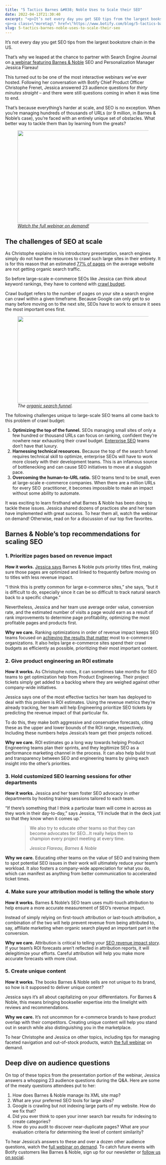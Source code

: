 ```yaml
---
title: "5 Tactics Barnes &#038; Noble Uses to Scale their SEO"
date: 2022-04-13T21:30:40
excerpt: "<p>It’s not every day you get SEO tips from the largest bookstore chain in the US. That’s why we leaped at the chance to partner with Search Engine Journal on a webinar featuring Barnes &amp; Noble SEO and Personalization Manager Jessica Flareau! This turned out to be one of the most interactive webinars we’ve ever&hellip; </p>
<p><a class=\"moretag\" href=\"https://www.botify.com/blog/5-tactics-barnes-noble-uses-to-scale-their-seo\">Read the full article</a></p>"
slug: 5-tactics-barnes-noble-uses-to-scale-their-seo
---
```



<p>It’s not every day you get SEO tips from the largest bookstore chain in the US.</p>



<p>That’s why we leaped at the chance to partner with Search Engine Journal on <a href="https://lp.botify.com/en-us/webinar/seo-at-scale">a webinar featuring Barnes &amp; Noble</a> SEO and Personalization Manager Jessica Flareau!</p>



<p>This turned out to be one of the most interactive webinars we’ve ever hosted. Following her conversation with Botify Chief Product Officer Christophe Frenet, Jessica answered 23 audience questions for <em>thirty minutes straight</em> – and there were still questions coming in when it was time to end.</p>



<p>That’s because everything&#8217;s harder at scale, and SEO is no exception. When you’re managing hundreds of thousands of URLs (or 9 million, in Barnes &amp; Noble’s case), you’re faced with an entirely unique set of obstacles. What better way to tackle them than by learning from the greats?</p>



<div class="wp-block-image"><figure class="aligncenter size-full is-resized"><img loading="lazy" decoding="async" src="https://www.botify.com/wp-content/uploads/2022/04/SEJ_Botify_Mar9_Banner.jpg" alt="" class="wp-image-4943" width="570" height="300" srcset="https://www.botify.com/wp-content/uploads/2022/04/SEJ_Botify_Mar9_Banner.jpg 760w, https://www.botify.com/wp-content/uploads/2022/04/SEJ_Botify_Mar9_Banner-300x158.jpg 300w, https://www.botify.com/wp-content/uploads/2022/04/SEJ_Botify_Mar9_Banner-600x316.jpg 600w" sizes="(max-width: 570px) 100vw, 570px" /><figcaption><a href="https://lp.botify.com/en-us/webinar/seo-at-scale"><em>Watch the full webinar on demand!</em></a></figcaption></figure></div>



<h2 class="wp-block-heading" id="h-the-challenges-of-seo-at-scale">The challenges of SEO at scale</h2>



<p>As Christophe explains in his introductory presentation, search engines simply do not have the resources to crawl such large sites in their entirety. It is for this reason that an estimated <a href="https://www.slideshare.net/BotifySEO/how-does-google-crawl-the-web" target="_blank" rel="noreferrer noopener">77% of pages</a> on the average website are not getting organic search traffic.</p>



<p>So before large-scale e-commerce SEOs like Jessica can think about keyword rankings, they have to contend with <a href="https://www.botify.com/blog/improve-crawl-budgets-top-performing-urls-botify" target="_blank" rel="noreferrer noopener">crawl budget</a>.</p>



<p>Crawl budget refers to the number of pages on your site a search engine can crawl within a given timeframe. Because Google can only get to so many before moving on to the next site, SEOs have to work to ensure it sees the most important ones first.</p>



<div class="wp-block-image"><figure class="aligncenter size-large is-resized"><img loading="lazy" decoding="async" src="https://www.botify.com/wp-content/uploads/2022/04/funnel-1024x374.png" alt="" class="wp-image-4944" width="768" height="281" srcset="https://www.botify.com/wp-content/uploads/2022/04/funnel-1024x374.png 1024w, https://www.botify.com/wp-content/uploads/2022/04/funnel-300x110.png 300w, https://www.botify.com/wp-content/uploads/2022/04/funnel-768x281.png 768w, https://www.botify.com/wp-content/uploads/2022/04/funnel-600x219.png 600w, https://www.botify.com/wp-content/uploads/2022/04/funnel-1040x380.png 1040w, https://www.botify.com/wp-content/uploads/2022/04/funnel.png 1106w" sizes="(max-width: 768px) 100vw, 768px" /><figcaption><em>The </em><a href="https://www.botify.com/blog/enterprise-seo-methodology" target="_blank" rel="noreferrer noopener"><em>organic search funnel</em></a><em>.</em></figcaption></figure></div>



<p>The following challenges unique to large-scale SEO teams all come back to this problem of crawl budget:</p>



<ol><li><strong>Optimizing the top of the funnel.</strong> SEOs managing small sites of only a few hundred or thousand URLs can focus on ranking, confident they’re nowhere near exhausting their crawl budget. <a href="https://www.botify.com/platform" data-internallinksmanager029f6b8e52c="1" title="enterprise seo platform">Enterprise SEO</a> teams don’t have that luxury.</li><li><strong>Harnessing technical resources.</strong> Because the top of the search funnel requires technical skill to optimize, enterprise SEOs will have to work more closely with their development teams. This is an infamous source of bottlenecking and can cause SEO initiatives to move at a sluggish pace.</li><li><strong>Overcoming the human-to-URL ratio.</strong> SEO teams tend to be small, even at large-scale e-commerce companies. When there are a million URLs for every SEO  practitioner, it becomes impossible to make an impact without some ability to automate.</li></ol>



<p>It was exciting to learn firsthand what Barnes &amp; Noble has been doing to tackle these issues. Jessica shared dozens of practices she and her team have implemented with great success. To hear them all, watch the webinar on demand! Otherwise, read on for a discussion of our top five favorites.</p>



<h2 class="wp-block-heading">Barnes &amp; Noble’s top recommendations for scaling SEO</h2>



<h3 class="wp-block-heading">1. Prioritize pages based on revenue impact</h3>



<p><strong>How it works.</strong> <a href="https://lp.botify.com/en-us/webinar/seo-at-scale">Jessica says</a> Barnes &amp; Noble puts priority titles first, making sure those pages are optimized and linked to frequently before moving on to titles with less revenue impact.&nbsp;</p>



<p>“I think this is pretty common for large e-commerce sites,” she says, “but it is difficult to do, especially since it can be so difficult to track natural search back to a specific change.”</p>



<p>Nevertheless, Jessica and her team use average order value, conversion rate, and the estimated number of visits a page would earn as a result of rank improvements to determine page profitability, optimizing the most profitable pages and products first.</p>



<p><strong>Why we care.</strong> Ranking optimizations in order of revenue impact keeps SEO teams focused on <a href="https://www.botify.com/blog/seo-for-conversions-revenue" target="_blank" rel="noreferrer noopener">achieving the results that matter</a> most to e-commerce organizations. It also helps large e-commerce sites spend their crawl budgets as efficiently as possible, prioritizing their most important content.</p>



<h3 class="wp-block-heading">2. Give product engineering an ROI estimate</h3>



<p><strong>How it works.</strong> As Christophe notes, it can sometimes take months for SEO teams to get optimization help from Product Engineering. Their project tickets simply get added to a backlog where they are weighed against other company-wide initiatives.&nbsp;</p>



<p>Jessica says one of the most effective tactics her team has deployed to deal with this problem is ROI estimates. Using the revenue metrics they’re already tracking, her team will help Engineering prioritize SEO tickets by predicting the revenue impact of that particular fix.</p>



<p>To do this, they make both aggressive and conservative forecasts, citing these as the upper and lower bounds of the ROI range, respectively. Including these numbers helps Jessica’s team get their projects noticed.</p>



<p><strong>Why we care.</strong> ROI estimates go a long way towards helping Product Engineering teams plan their sprints, and they legitimize SEO as a performance marketing channel in the process. It can also help build trust and transparency between SEO and engineering teams by giving each insight into the other’s priorities.</p>



<h3 class="wp-block-heading">3. Hold customized SEO learning sessions for other departments</h3>



<p><strong>How it works.</strong> Jessica and her team foster SEO advocacy in other departments by hosting training sessions tailored to each team.&nbsp;</p>



<p>“If there&#8217;s something that I think a particular team will come in across as they work in their day-to-day,” says Jessica, “I&#8217;ll include that in the deck just so that they know when it comes up.”</p>



<figure class="wp-block-pullquote"><blockquote><p>We also try to educate other teams so that they can become advocates for SEO…It really helps them to champion every project meeting at every time.</p><cite>Jessica Flareau, Barnes &amp; Noble</cite></blockquote></figure>



<p><strong>Why we care.</strong> Educating other teams on the value of SEO and training them to spot potential SEO issues in their work will ultimately reduce <em>your </em>team’s workload. It also fosters a company-wide appreciation for what you do, which can manifest as anything from better communication to accelerated ticket times.</p>



<h3 class="wp-block-heading">4. Make sure your attribution model is telling the whole story</h3>



<p><strong>How it works.</strong> Barnes &amp; Noble’s SEO team uses multi-touch attribution to help ensure a more accurate measurement of SEO’s revenue impact.</p>



<p>Instead of simply relying on first-touch attribution or last-touch attribution, a combination of the two will help prevent revenue from being attributed to, say, affiliate marketing when organic search played an important part in the conversion.</p>



<p><strong>Why we care.</strong> Attribution is critical to telling your <a href="https://www.botify.com/resource/white-papers/realize-greater-revenue-by-prioritizing-seo" target="_blank" rel="noreferrer noopener">SEO revenue impact story</a>. If your team’s ROI forecasts aren’t reflected in attribution reports, it will delegitimize your efforts. Careful attribution will help you make more accurate forecasts with more clout.</p>



<h3 class="wp-block-heading">5. Create unique content</h3>



<p><strong>How it works.</strong> The books Barnes &amp; Noble sells are not unique to its brand, so how is it supposed to deliver unique content?</p>



<p>Jessica says it’s all about capitalizing on your differentiators. For Barnes &amp; Noble, this means bringing bookseller expertise into the limelight with reviews and recommendations.</p>



<p><strong>Why we care.</strong> It’s not uncommon for e-commerce brands to have product overlap with their competitors. Creating unique content will help you stand out in search while also distinguishing you in the marketplace.</p>



<p>To hear Christophe and Jessica on other topics, including tips for managing faceted navigation and out-of-stock products, watch <a href="https://lp.botify.com/en-us/webinar/seo-at-scale">the full webinar</a> on demand.</p>



<h2 class="wp-block-heading">Deep dive on audience questions</h2>



<p>On top of these topics from the presentation portion of the webinar, Jessica answers a whopping 23 audience questions during the Q&amp;A. Here are some of the meaty questions attendees put to her:</p>



<ol><li>How does Barnes &amp; Noble manage its XML site map?</li><li>What are your preferred SEO tools for large sites?</li><li>Google is crawling but not indexing large parts of my website. How do we fix that?</li><li>Did you ever think to open your inner search bar results for indexing to create categories?</li><li>How do you audit to discover near-duplicate pages? What are your evaluation criteria for determining the level of content similarity?</li></ol>



<p>To hear Jessica’s answers to these and over a dozen other audience questions, watch the <a href="https://lp.botify.com/en-us/webinar/seo-at-scale">full webinar on demand</a>. To catch future events with Botify customers like Barnes &amp; Noble, sign up for our newsletter or <a href="https://www.linkedin.com/company/botify/" target="_blank" rel="noreferrer noopener">follow us on social</a>.</p>
